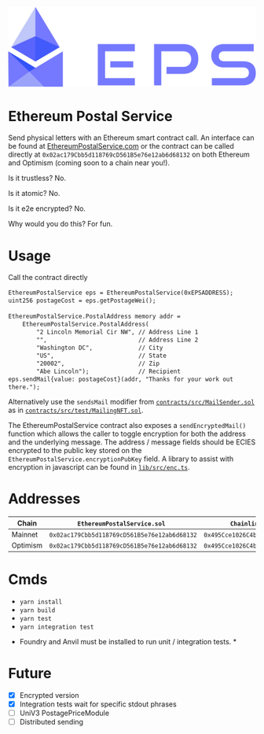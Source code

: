 ![logo](imgs/EPS-opt-1-dark@1920x.png)

# Ethereum Postal Service

Send physical letters with an Ethereum smart contract call. An interface can be found at [EthereumPostalService.com](https://ethereumpostalservice.com/) or the contract can be called directly at `0x02ac179Cbb5d118769cD561B5e76e12ab6d68132` on both Ethereum and Optimism (coming soon to a chain near you!).

Is it trustless? No.

Is it atomic? No.

Is it e2e encrypted? No.

Why would you do this? For fun.

# Usage

Call the contract directly

```solidity
EthereumPostalService eps = EthereumPostalService(0xEPSADDRESS);
uint256 postageCost = eps.getPostageWei();

EthereumPostalService.PostalAddress memory addr =
    EthereumPostalService.PostalAddress(
        "2 Lincoln Memorial Cir NW", // Address Line 1
        "",                          // Address Line 2
        "Washington DC",             // City
        "US",                        // State
        "20002",                     // Zip
        "Abe Lincoln");              // Recipient
eps.sendMail{value: postageCost}(addr, "Thanks for your work out there.");
```

Alternatively use the `sendsMail` modifier from [`contracts/src/MailSender.sol`](contracts/src/MailSender.sol) as in [`contracts/src/test/MailingNFT.sol`](contracts/src/MailSender.sol).

The EthereumPostalService contract also exposes a `sendEncryptedMail()` function which allows the caller to toggle encryption for both the address and the underlying message. The address / message fields should be ECIES encrypted to the public key stored on the `EthereumPostalService.encryptionPubKey` field. A library to assist with encryption in javascript can be found in [`lib/src/enc.ts`](lib/src/enc.ts).

# Addresses

| Chain    | `EthereumPostalService.sol `                 | `ChainlinkPostagePriceModule`                | Chainlink ETH / USD                          |
| -------- | -------------------------------------------- | -------------------------------------------- | -------------------------------------------- |
| Mainnet  | `0x02ac179Cbb5d118769cD561B5e76e12ab6d68132` | `0x495Cce1026C4b42d6d337F29a15022C8DE595Cc3` | `0x5f4eC3Df9cbd43714FE2740f5E3616155c5b8419` |
| Optimism | `0x02ac179Cbb5d118769cD561B5e76e12ab6d68132` | `0x495Cce1026C4b42d6d337F29a15022C8DE595Cc3` | `0x13e3Ee699D1909E989722E753853AE30b17e08c5` |

# Cmds

- `yarn install`
- `yarn build`
- `yarn test`
- `yarn integration test`

* Foundry and Anvil must be installed to run unit / integration tests. \*

# Future

- [x] Encrypted version
- [x] Integration tests wait for specific stdout phrases
- [ ] UniV3 PostagePriceModule
- [ ] Distributed sending
